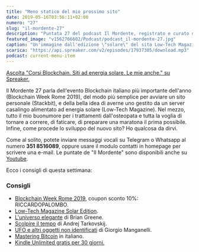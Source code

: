 ```yaml
---
title: "Meno statico del mio prossimo sito"
date: 2019-05-16T03:56:11+02:00
numero: "27"
slug: "il-mordente-27"
description: "Puntata 27 del podcast Il Mordente, registrato e curato da Riccardo Palombo."
featured_image: "v1562766602/Podcast/podcast_il-mordente-27.jpg"
caption: "Un'immagine dall'edizione \"solare\" del sito Low-Tech Magazine. L'autore usa diverse tecniche per alleggerire il carico sul server e risparmiare, così, energia. Il dithering diventa un effetto creativo."
scarica: "https://api.spreaker.com/v2/episodes/17937305/download.mp3"
podcast: current-menu-item
---
```


<a class="spreaker-player" href="https://www.spreaker.com/episode/17937305" data-resource="episode_id=17937305" data-width="100%" data-height="200" data-theme="light" data-playlist="false" data-playlist-continuous="false" data-autoplay="false" data-live-autoplay="false" data-chapters-image="true" data-episode-image-position="right" data-hide-logo="false" data-hide-likes="false" data-hide-comments="false" data-hide-sharing="false" data-hide-download="true" >Ascolta "Corsi Blockchain. Siti ad energia solare. Le mie anche." su Spreaker.</a>

Il Mordente 27 parla dell'evento Blockchain italiano più importante dell'anno (Blockchain Week Rome 2019), del modo più semplice per avviare un sito personale (Stackbit), e della bella idea di averne uno gestito da un server casalingo alimentato ad energia solare (Low-Tech Magazine). Nel mezzo, tutto il mio buonumore per i trattamenti dall'osteopata e tutta la voglia di tornare a correre, di faticare, di preparare una maratona il prima possibile. Infine, come procede lo sviluppo del nuovo sito? Ho qualcosa da dirvi.

Come al solito, potete inviare messaggi vocali su Telegram o Whatsapp al numero **351 8516089**, oppure usare il modulo contatti in homepage per scrivere una e-mail. Le puntate de "Il Mordente" sono disponibili anche su <a class="text-info" title="Canale Youtube Riccardo Palombo" href="https://www.youtube.com/riccardopalombo">Youtube</a>.

Ecco i consigli di questa settimana:

### Consigli
<ul>
<li><a class="text-info" href="https://www.blockchainweekrome.com/" target="_blank" title="Vedi il sito Blockchain Week Rome 2019">Blockchain Week Rome 2019</a>, coupon sconto 10%: RICCARDOPALOMBO.</li>
<li><a class="text-info" href="https://solar.lowtechmagazine.com/" target="_blank" title="Vedi il sito Low-Tech Magazine">Low-Tech Magazine Solar Edition</a>.</li>
<li><a class="text-info" href="https://amzn.to/2JFUeSJ" target="_blank" rel="nofollow" title="Vedi il libro L'universo elegante">L'universo elegante</a> di Brian Greene.</li>
<li><a class="text-info" href="https://amzn.to/2Vgwmvh" target="_blank" rel="nofollow" title="Vedi il libro Scolpire il tempo">Scolpire il tempo</a> di Andrej Tarkovskij.</li>
<li><a class="text-info" href="https://amzn.to/2WKVVC5" target="_blank" rel="nofollow" title="Vedi il libro UFO e altri oggetti non identificati">UFO e altri oggetti non identificati</a> di Giorgio Manganelli.</li>
<li><a class="text-info" href="https://amzn.to/2Vnbz56" target="_blank" rel="nofollow" title="Vedi il libro Mastering Bitcoin">Mastering Bitcoin</a> in italiano.</li>
<li><a class="text-info" href="https://www.amazon.it/kindle-dbs/hz/signup?tag=eeepcit-21" target="_blank" title="Kindle Unlimited 30 giorni">Kindle Unlimited gratis per 30 giorni.</a></li>
</ul>
